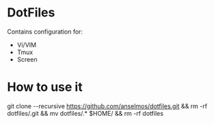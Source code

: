 DotFiles
=============

Contains configuration for:
- Vi/VIM
- Tmux
- Screen


How to use it
===============

git clone --recursive https://github.com/anselmos/dotfiles.git && rm -rf dotfiles/.git && mv dotfiles/.* $HOME/ && rm -rf dotfiles

